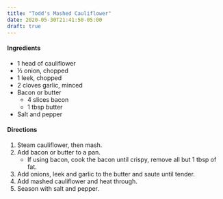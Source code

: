 ```yaml
---
title: "Todd's Mashed Cauliflower"
date: 2020-05-30T21:41:50-05:00
draft: true
---
```


#### Ingredients
- 1 head of cauliflower
- ½ onion, chopped
- 1 leek, chopped
- 2 cloves garlic, minced
- Bacon or butter
  - 4 slices bacon
  - 1 tbsp butter
- Salt and pepper

#### Directions
1. Steam cauliflower, then mash.
1. Add bacon or butter to a pan.
    - If using bacon, cook the bacon until crispy, remove all but 1 tbsp of fat.
1. Add onions, leek and garlic to the butter and saute until tender.
1. Add mashed cauliflower and heat through.
1. Season with salt and pepper.

